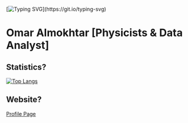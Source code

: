 [![Typing SVG](https://readme-typing-svg.demolab.com/?lines=Hi+there+👋;Who+I+am+?)](https://git.io/typing-svg)
# Omar Almokhtar [Physicists & Data Analyst] 


<!--
**Omars32/Omars32** is a ✨ _special_ ✨ repository because its `README.md` (this file) appears on your GitHub profile.

Here are some ideas to get you started:

- 🔭 I’m currently working on ...
- 🌱 I’m currently learning ...
- 👯 I’m looking to collaborate on ...
- 🤔 I’m looking for help with ...
- 💬 Ask me about ...
- 📫 How to reach me: ...
- 😄 Pronouns: ...
- ⚡ Fun fact: ...
--> 

## Statistics? 
[![Top Langs](https://github-readme-stats.vercel.app/api/top-langs/?username=Omars32&layout=compact&langs_count=7)](https://github.com/Omars32/Github_Readme)

<!-- Pin a Card of your main projects: 
[![Readme Card](https://github-readme-stats.vercel.app/api/pin/?username=Omars32&repo=Github_Readme)](https://github.com/Omars32/Github_Readme)
-->


## Website? 
[Profile Page](http://www.solo-team.online/omar-mawlod-resume.html)
